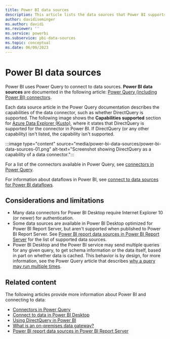 ```yaml
---
title: Power BI data sources
description: This article lists the data sources that Power BI supports, including information about DirectQuery and the on-premises data gateway.
author: davidiseminger
ms.author: davidi
ms.reviewer: ''
ms.service: powerbi
ms.subservice: pbi-data-sources
ms.topic: conceptual
ms.date: 06/09/2023
---
```


# Power BI data sources

Power BI uses Power Query to connect to data sources. **Power BI data sources** are documented in the following article: [Power Query (including Power BI) connectors](/power-query/connectors/).

Each data source article in the Power Query documentation describes the capabilities of the data connector, such as whether DirectQuery is supported. The following image shows the **Capabilities supported** section for [Azure Data Explorer (Kusto)](/power-query/connectors/azure-data-explorer#capabilities-supported), where it states that DirectQuery is supported for the connector in Power BI. If DirectQuery (or any other capability) isn't listed, the capability isn't supported. 

:::image type="content" source="media/power-bi-data-sources/power-bi-data-sources-01.png" alt-text="Screenshot showing DirectQuery as a capability of a data connector.":::


For a list of the connectors available in Power Query, see [connectors in Power Query](/power-query/connectors/).

For information about dataflows in Power BI, see [connect to data sources for Power BI dataflows](../transform-model/dataflows/dataflows-configure-consume.md).


## Considerations and limitations

- Many data connectors for Power BI Desktop require Internet Explorer 10 (or newer) for authentication. 
- Some data sources are available in Power BI Desktop optimized for Power BI Report Server, but aren't supported when published to Power BI Report Server. See [Power BI report data sources in Power BI Report Server](../report-server/data-sources.md) for the list of supported data sources.
- Power BI Desktop and the Power BI service may send multiple queries for any given query, to get schema information or the data itself, based in part on whether data is cached. This behavior is by design, for more information, see the Power Query article that describes [why a query may run multiple times](/power-query/multiple-queries).


## Related content

The following articles provide more information about Power BI and connecting to data:

- [Connectors in Power Query](/power-query/connectors/)
- [Connect to data in Power BI Desktop](desktop-quickstart-connect-to-data.md)  
- [Using DirectQuery in Power BI](desktop-directquery-about.md)  
- [What is an on-premises data gateway?](service-gateway-onprem.md)  
- [Power BI report data sources in Power BI Report Server](../report-server/data-sources.md)
